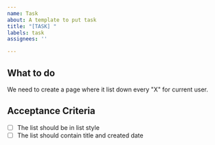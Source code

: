 ```yaml
---
name: Task
about: A template to put task
title: "[TASK] "
labels: task
assignees: ''

---
```


## What to do
We need to create a page where it list down every "X" for current user.

## Acceptance Criteria
- [ ] The list should be in list style
- [ ] The list should contain title and created date
